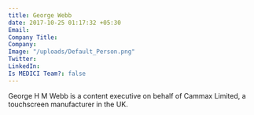 ```yaml
---
title: George Webb
date: 2017-10-25 01:17:32 +05:30
Email: 
Company Title: 
Company: 
Image: "/uploads/Default_Person.png"
Twitter: 
LinkedIn: 
Is MEDICI Team?: false
---
```


George H M Webb is a content executive on behalf of Cammax Limited, a touchscreen manufacturer in the UK.